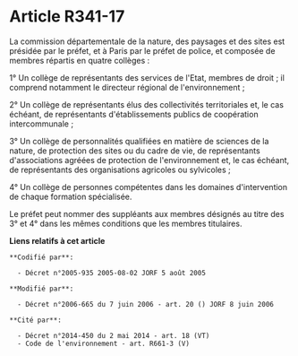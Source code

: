 # Article R341-17

La commission départementale de la nature, des paysages et des sites est présidée par le préfet, et à Paris par le préfet de
police, et composée de membres répartis en quatre collèges :

1° Un collège de représentants des services de l'Etat, membres de droit ; il comprend notamment le directeur régional de
l'environnement ;

2° Un collège de représentants élus des collectivités territoriales et, le cas échéant, de représentants d'établissements
publics de coopération intercommunale ;

3° Un collège de personnalités qualifiées en matière de sciences de la nature, de protection des sites ou du cadre de vie, de
représentants d'associations agréées de protection de l'environnement et, le cas échéant, de représentants des organisations
agricoles ou sylvicoles ;

4° Un collège de personnes compétentes dans les domaines d'intervention de chaque formation spécialisée.

Le préfet peut nommer des suppléants aux membres désignés au titre des 3° et 4° dans les mêmes conditions que les membres
titulaires.

**Liens relatifs à cet article**

	**Codifié par**:

	  - Décret n°2005-935 2005-08-02 JORF 5 août 2005

	**Modifié par**:

	  - Décret n°2006-665 du 7 juin 2006 - art. 20 () JORF 8 juin 2006

	**Cité par**:

	  - Décret n°2014-450 du 2 mai 2014 - art. 18 (VT)
	  - Code de l'environnement - art. R661-3 (V)
